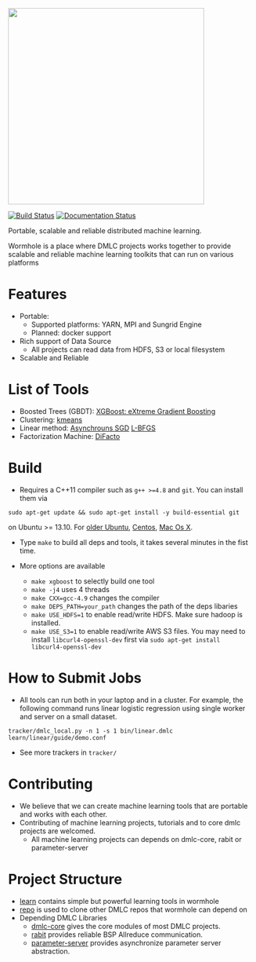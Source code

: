 <img src=wormhole.png width=400/>

[![Build Status](https://travis-ci.org/dmlc/wormhole.svg?branch=master)](https://travis-ci.org/dmlc/wormhole)
[![Documentation Status](https://readthedocs.org/projects/wormhole/badge/?version=latest)](http://wormhole.readthedocs.org/en/latest/)

Portable, scalable and reliable distributed machine learning.

Wormhole is a place where DMLC projects works together to provide
scalable and reliable machine learning toolkits that can run on various platforms

Features
====
* Portable:
  - Supported platforms: YARN, MPI and Sungrid Engine
  - Planned: docker support
* Rich support of Data Source
  - All projects can read data from HDFS, S3 or local filesystem
* Scalable and Reliable

List of Tools
====
* Boosted Trees (GBDT): [XGBoost: eXtreme Gradient Boosting](learn/xgboost)
* Clustering: [kmeans](learn/kmeans)
* Linear method: [Asynchrouns SGD](learn/linear) [L-BFGS](learn/lbfgs-linear)
* Factorization Machine: [DiFacto](learn/difacto)

Build
====
* Requires a C++11 compiler such as `g++ >=4.8` and `git`. You can install them via
```
sudo apt-get update && sudo apt-get install -y build-essential git
```
on Ubuntu >= 13.10. For
[older Ubuntu](http://ubuntuhandbook.org/index.php/2013/08/install-gcc-4-8-via-ppa-in-ubuntu-12-04-13-04/),
[Centos](http://linux.web.cern.ch/linux/devtoolset/),
[Mac Os X](http://hpc.sourceforge.net/).

* Type `make` to build all deps and tools, it takes several minutes in the fist time.

* More options are available
  - `make xgboost` to selectly build one tool
  - `make -j4` uses 4 threads
  - `make CXX=gcc-4.9` changes the compiler
  - `make DEPS_PATH=your_path` changes the path of the deps libaries
  - `make USE_HDFS=1` to enable read/write HDFS. Make sure hadoop is installed.
  - `make USE_S3=1` to enable read/write AWS S3 files. You may need to install
    `libcurl4-openssl-dev` first via `sudo apt-get install libcurl4-openssl-dev`

How to Submit Jobs
====
* All tools can run both in your laptop and in a cluster. For example, the following
command runs linear logistic regression using single worker and server on a
small dataset.
```
tracker/dmlc_local.py -n 1 -s 1 bin/linear.dmlc learn/linear/guide/demo.conf
```

* See more trackers in ```tracker/```

Contributing
====
* We believe that we can create machine learning tools that are portable and works with each other.
* Contributing of machine learning projects, tutorials and to core dmlc projects are welcomed.
  - All machine learning projects can depends on dmlc-core, rabit or parameter-server

Project Structure
====
* [learn](learn) contains simple but powerful learning tools in wormhole
* [repo](repo) is used to clone other DMLC repos that wormhole can depend on
* Depending DMLC Libraries
  - [dmlc-core](https://github.com/dmlc/dmlc-core) gives the core modules of most DMLC projects.
  - [rabit](https://github.com/dmlc/rabit) provides reliable BSP Allreduce communication.
  - [parameter-server](https://github.com/dmlc/parameter_server) provides asynchronize parameter server abstraction.
